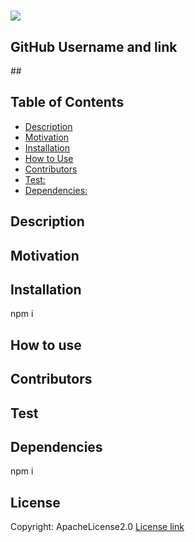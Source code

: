 # 
  ![](https://img.shields.io/badge/license-ApacheLicense2.0-blue.svg)
## GitHub Username and link
##[](https://github.com//)
## Table of Contents
* [Description](#Description) 
* [Motivation](#motivation)
* [Installation](#Installation)
* [How to Use](#usage)
* [Contributors](#contributors) 
* [Test:](#test)
* [Dependencies:](#dependencies)
  

## Description 
  
## Motivation 
  
## Installation
  npm i
## How to use 
  
## Contributors
  
## Test
  
## Dependencies
  npm i
## License

Copyright: ApacheLicense2.0
[License link](https://www.apache.org/licenses/LICENSE-2.0)
